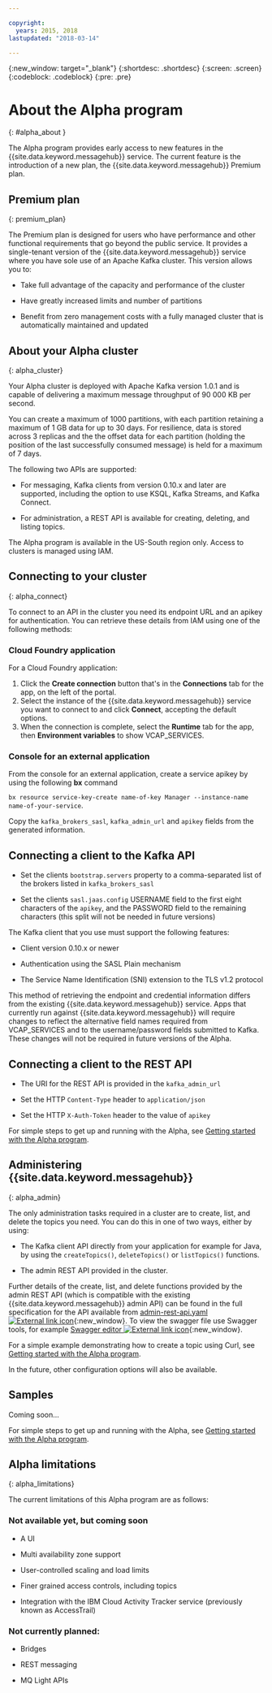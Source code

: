 ```yaml
---

copyright:
  years: 2015, 2018
lastupdated: "2018-03-14"

---
```


{:new_window: target="_blank"}
{:shortdesc: .shortdesc}
{:screen: .screen}
{:codeblock: .codeblock}
{:pre: .pre}

<!-- Notes from chat with Charlie 

Different plan for provisioning

Quality of service from each plan

Life of a user through cycle - APIs, feature sets

-->

# About the Alpha program
{: #alpha_about }

The Alpha program provides early access to new features in the {{site.data.keyword.messagehub}} service. The current feature is the introduction of a new plan, the {{site.data.keyword.messagehub}} Premium plan.

## Premium plan
{: premium_plan}

The Premium plan is designed for users who have performance and other functional requirements that go beyond the public service. It provides a single-tenant version of the {{site.data.keyword.messagehub}} service where you have sole use of an Apache Kafka cluster. This version allows you to:

* Take full advantage of the capacity and performance of the cluster

* Have greatly increased limits and number of partitions

* Benefit from zero management costs with a fully managed cluster that is automatically maintained and updated

## About your Alpha cluster
{: alpha_cluster}

Your Alpha cluster is deployed with Apache Kafka version 1.0.1 and is capable of delivering a maximum message throughput of 90 000 KB per second. 

You can create a maximum of 1000 partitions, with each partition retaining a maximum of 1 GB data for up to 30 days. For resilience, data is stored across 3 replicas and the the offset data for each partition (holding the position of the last successfully consumed message) is held for a maximum of 7 days.

The following two APIs are supported:

* For messaging, Kafka clients from version 0.10.x and later are supported, including the option to use KSQL, Kafka Streams, and Kafka Connect.

* For administration, a REST API is available for creating, deleting, and listing topics.

The Alpha program is available in the US-South region only. Access to clusters is managed using IAM.

## Connecting to your cluster
{: alpha_connect}

To connect to an API in the cluster you need its endpoint URL and an apikey for authentication. You can retrieve these details from IAM using one of the following methods:

### Cloud Foundry application
For a Cloud Foundry application:
1. Click the **Create connection** button that's in the **Connections** tab for the app, on the left of the portal. 
2. Select the instance of the {{site.data.keyword.messagehub}} service you want to connect to and click **Connect**, accepting the default options. 
3. When the connection is complete, select the **Runtime** tab for the app, then **Environment variables** to show VCAP_SERVICES.

### Console for an external application
From the console for an external application, create a service apikey by using the following **bx** command 

```bx resource service-key-create name-of-key Manager --instance-name name-of-your-service```. 

Copy the ```kafka_brokers_sasl```, ```kafka_admin_url``` and ```apikey``` fields from the generated information.

## Connecting a client to the Kafka API

* Set the clients ```bootstrap.servers``` property to a comma-separated list of the brokers listed in ```kafka_brokers_sasl```

* Set the clients ```sasl.jaas.config``` USERNAME field to the first eight characters of the ```apikey```, and the PASSWORD field to the remaining characters (this split will not be needed in future versions)

The Kafka client that you use must support the following features:

* Client version 0.10.x or newer

* Authentication using the SASL Plain mechanism

* The Service Name Identification (SNI) extension to the TLS v1.2 protocol

This method of retrieving the endpoint and credential information differs from the existing {{site.data.keyword.messagehub}} service. Apps that currently run against {{site.data.keyword.messagehub}} will require changes to reflect the alternative field names required from VCAP_SERVICES and to the username/password fields submitted to Kafka. These changes will not be required in future versions of the Alpha.

## Connecting a client to the REST API

* The URI for the REST API is provided in the ```kafka_admin_url```

* Set the HTTP ```Content-Type``` header to ```application/json```

* Set the HTTP ```X-Auth-Token``` header to the value of ```apikey```

For simple steps to get up and running with the Alpha, see [Getting started with the Alpha program](/docs/services/MessageHub/messagehub120.html).


## Administering {{site.data.keyword.messagehub}}
{: alpha_admin}

The only administration tasks required in a cluster are to create, list, and delete the topics you need. You can do this in one of two ways, either by using:

* The Kafka client API directly from your application for example for Java, by using the ```createTopics()```, ```deleteTopics()``` or ```listTopics()``` functions.

* The admin REST API provided in the cluster.

Further details of the create, list, and delete functions provided by the admin REST API (which is compatible with the existing {{site.data.keyword.messagehub}} admin API) can be found in the full specification for the API available from [admin-rest-api.yaml ![External link icon](../../icons/launch-glyph.svg "External link icon")](https://github.com/ibm-messaging/message-hub-docs/blob/master/admin-rest-api/admin-rest-api.yaml){:new_window}.
To view the swagger file use Swagger tools, for example [Swagger editor ![External link icon](../../icons/launch-glyph.svg "External link icon")](http://editor.swagger.io/#/){:new_window}.

For a simple example demonstrating how to create a topic using Curl, see [Getting started with the Alpha program](/docs/services/MessageHub/messagehub120.html).

In the future, other configuration options will also be available.


## Samples

Coming soon...

For simple steps to get up and running with the Alpha, see [Getting started with the Alpha program](/docs/services/MessageHub/messagehub120.html).

## Alpha limitations
{: alpha_limitations}

The current limitations of this Alpha program are as follows:

### Not available yet, but coming soon

* A UI

* Multi availability zone support

* User-controlled scaling and load limits

* Finer grained access controls, including topics

* Integration with the IBM Cloud Activity Tracker service (previously known as AccessTrail) 

### Not currently planned:

* Bridges

* REST messaging

* MQ Light APIs







